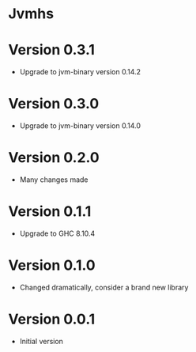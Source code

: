 # Jvmhs

# Version 0.3.1

- Upgrade to jvm-binary version 0.14.2

# Version 0.3.0

- Upgrade to jvm-binary version 0.14.0

# Version 0.2.0

- Many changes made

# Version 0.1.1

- Upgrade to GHC 8.10.4

# Version 0.1.0

- Changed dramatically, consider a brand new library
 

# Version 0.0.1

- Initial version


